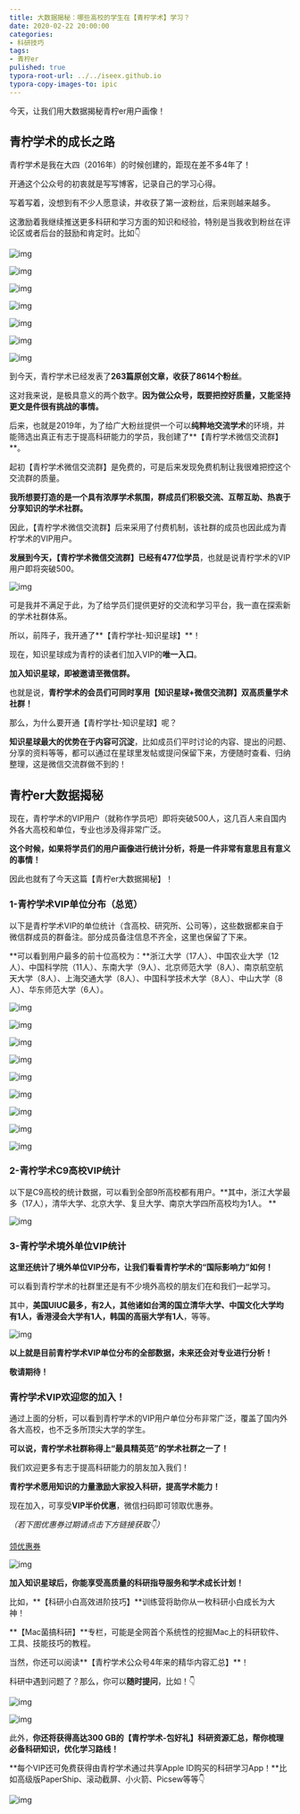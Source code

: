 ```yaml
---
title: 大数据揭秘：哪些高校的学生在【青柠学术】学习？
date: 2020-02-22 20:00:00
categories:
- 科研技巧
tags:
- 青柠er
pulished: true
typora-root-url: ../../iseex.github.io
typora-copy-images-to: ipic
---
```



今天，让我们用大数据揭秘青柠er用户画像！

## 青柠学术的成长之路

青柠学术是我在大四（2016年）的时候创建的，距现在差不多4年了！

开通这个公众号的初衷就是写写博客，记录自己的学习心得。

写着写着，没想到有不少人愿意读，并收获了第一波粉丝，后来则越来越多。

这激励着我继续推送更多科研和学习方面的知识和经验，特别是当我收到粉丝在评论区或者后台的鼓励和肯定时。比如👇

![img](https://tva1.sinaimg.cn/large/0082zybply1gc5hheok42j30n008it8v.jpg)

![img](https://tva1.sinaimg.cn/large/0082zybply1gc5hhnc0zmj30n0099glw.jpg)

![img](https://tva1.sinaimg.cn/large/0082zybply1gc5hhlt1xqj30n007swem.jpg)

![img](https://tva1.sinaimg.cn/large/0082zybply1gc5hhvnkisj30n009tt9e.jpg)

![img](https://tva1.sinaimg.cn/large/0082zybply1gc5hhv5rapj30n008cwew.jpg)

![img](https://tva1.sinaimg.cn/large/0082zybply1gc5hhmsqq1j30n009iaa9.jpg)

![img](https://tva1.sinaimg.cn/large/0082zybply1gc5hhhnz8cj30n0081glw.jpg)

到今天，青柠学术已经发表了**263篇原创文章，收获了8614个粉丝**。

这对我来说，是极具意义的两个数字。**因为做公众号，既要把控好质量，又能坚持更文是件很有挑战的事情。**

后来，也就是2019年，为了给广大粉丝提供一个可以**纯粹地交流学术**的环境，并能筛选出真正有志于提高科研能力的学员，我创建了**【青柠学术微信交流群】**。

起初【青柠学术微信交流群】是免费的，可是后来发现免费机制让我很难把控这个交流群的质量。

**我所想要打造的是一个具有浓厚学术氛围，群成员们积极交流、互帮互助、热衷于分享知识的学术社群。**

因此，【青柠学术微信交流群】后来采用了付费机制，该社群的成员也因此成为青柠学术的VIP用户。

**发展到今天，【青柠学术微信交流群】已经有477位学员**，也就是说青柠学术的VIP用户即将突破500。

![img](https://tva1.sinaimg.cn/large/0082zybply1gc5hm7apkfj30sk1jcdkc.jpg)

可是我并不满足于此，为了给学员们提供更好的交流和学习平台，我一直在探索新的学术社群体系。

所以，前阵子，我开通了**【青柠学社-知识星球】**！

现在，知识星球成为青柠的读者们加入VIP的**唯一入口**。

**加入知识星球，即被邀请至微信群。**

也就是说，**青柠学术的会员们可同时享用【知识星球+微信交流群】双高质量学术社群！**

那么，为什么要开通【青柠学社-知识星球】呢？

**知识星球最大的优势在于内容可沉淀**，比如成员们平时讨论的内容、提出的问题、分享的资料等等，都可以通过在星球里发帖或提问保留下来，方便随时查看、归纳整理，这是微信交流群做不到的！

## 青柠er大数据揭秘

现在，青柠学术的VIP用户（就称作学员吧）即将突破500人，这几百人来自国内外各大高校和单位，专业也涉及得非常广泛。

**这个时候，如果将学员们的用户画像进行统计分析，将是一件非常有意思且有意义的事情！**

因此也就有了今天这篇【青柠er大数据揭秘】！

### 1-青柠学术VIP单位分布（总览）

以下是青柠学术VIP的单位统计（含高校、研究所、公司等），这些数据都来自于微信群成员的群备注。部分成员备注信息不齐全，这里也保留了下来。

**可以看到用户最多的前十位高校为：**浙江大学（17人）、中国农业大学（12人）、中国科学院（11人）、东南大学（9人）、北京师范大学（8人）、南京航空航天大学（8人）、上海交通大学（8人）、中国科学技术大学（8人）、中山大学（8人）、华东师范大学（6人）。

![img](https://tva1.sinaimg.cn/large/0082zybply1gc5hhxojnyj30n00urq5h.jpg)

![img](https://tva1.sinaimg.cn/large/0082zybply1gc5hhgdg8bj30n00tp76s.jpg)

![img](https://tva1.sinaimg.cn/large/0082zybply1gc5hhh6by4j30n00tignw.jpg)

![img](https://tva1.sinaimg.cn/large/0082zybply1gc5hhpq9juj30n00tdq5d.jpg)

![img](https://tva1.sinaimg.cn/large/0082zybply1gc5hhtddjbj30n00t8tb4.jpg)

![img](https://tva1.sinaimg.cn/large/0082zybply1gc5hhl42plj30n00t2di3.jpg)

![img](https://tva1.sinaimg.cn/large/0082zybply1gc5hhy6i41j30n00tewgs.jpg)

![img](https://tva1.sinaimg.cn/large/0082zybply1gc5hhj9q8sj30n00tfjtt.jpg)

![img](https://tva1.sinaimg.cn/large/0082zybply1gc5hhp65y7j30n00e10tk.jpg)

### 2-青柠学术C9高校VIP统计

以下是C9高校的统计数据，可以看到全部9所高校都有用户。**其中，浙江大学最多（17人），清华大学、北京大学、复旦大学、南京大学四所高校均为1人。
**

![img](https://tva1.sinaimg.cn/large/0082zybply1gc5hhlcgptj30lf0be74t.jpg)

### 3-青柠学术境外单位VIP统计

**这里还统计了境外单位VIP分布，让我们看看青柠学术的“国际影响力”如何！**

可以看到青柠学术的社群里还是有不少境外高校的朋友们在和我们一起学习。

其中，**美国UIUC最多，有2人，其他诸如台湾的国立清华大学、中国文化大学均有1人，香港浸会大学有1人，韩国的高丽大学有1人**，等等。

![img](https://tva1.sinaimg.cn/large/0082zybply1gc5hhmabmqj30lh0asq3q.jpg)

**以上就是目前青柠学术VIP单位分布的全部数据，未来还会对专业进行分析！**

**敬请期待！**

### 青柠学术VIP欢迎您的加入！

通过上面的分析，可以看到青柠学术的VIP用户单位分布非常广泛，覆盖了国内外各大高校，也不乏多所顶尖大学的学生。

**可以说，青柠学术社群称得上“最具精英范”的学术社群之一了！**

我们欢迎更多有志于提高科研能力的朋友加入我们！

**青柠学术愿用知识的力量激励大家投入科研，提高学术能力！**

现在加入，可享受**VIP半价优惠**，微信扫码即可领取优惠券。

*（若下图优惠券过期请点击下方链接获取👇）*

[领优惠券](https://mp.weixin.qq.com/s/qCtHNc8Vq4VPI0nyQtR85w) 

![img](https://tva1.sinaimg.cn/large/0082zybply1gc5hhw41qfj30g40o9t9k.jpg)

**加入知识星球后，你能享受高质量的科研指导服务和学术成长计划！**

比如，**【科研小白高效进阶技巧】**训练营将助你从一枚科研小白成长为大神！

**【Mac菌搞科研】**专栏，可能是全网首个系统性的挖掘Mac上的科研软件、工具、技能技巧的教程。

当然，你还可以阅读**【青柠学术公众号4年来的精华内容汇总】**！

科研中遇到问题了？那么，你可以**随时提问**，比如！👇

![img](https://tva1.sinaimg.cn/large/0082zybply1gc5hhi8nqaj30ku1i2tc4.jpg)

![img](https://tva1.sinaimg.cn/large/0082zybply1gc5hho23ojj30ku1g8acb.jpg)

此外，**你还将获得高达300 GB的【青柠学术-包好礼】科研资源汇总，帮你梳理必备科研知识，优化学习路线！**

**每个VIP还可免费获得由青柠学术通过共享Apple ID购买的科研学习App！**比如高级版PaperShip、滚动截屏、小火箭、Picsew等等👇

![img](https://tva1.sinaimg.cn/large/0082zybply1gc5hhugpmij30ku1h641y.jpg)
